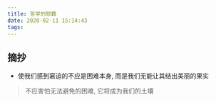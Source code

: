 ```yaml
---
title: 哲学的慰藉
date: 2020-02-11 15:14:43
tags:
---
```


## 摘抄

* 使我们感到窘迫的不应是困难本身, 而是我们无能让其结出美丽的果实

> 不应害怕无法避免的困难, 它将成为我们的土壤
> 